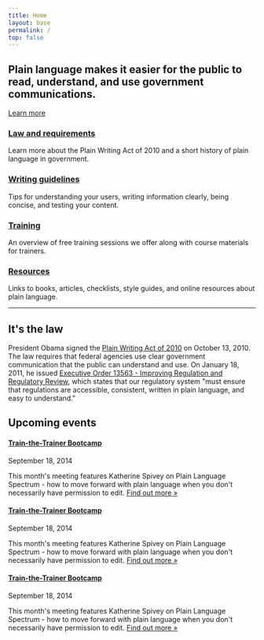 ```yaml
---
title: Home
layout: base
permalink: /
top: false
---
```


<section class="usa-section usa-grid home-hero" markdown="0">
  <h1 class="mb4">Plain language makes it easier for the public to read, understand, and use government communications.</h1>
  <a class="usa-button usa-button-big usa-button-primary m0" href="{{ '/law/' | relative_url }}">Learn more</a>
</section>

<div class="bg-white">
  <section class="usa-section usa-grid home-grid" markdown="0">
    <div class="usa-width-one-fourth mb4 lg-mb0 clearfix">
      <div class="icon-large"><i class="fa fa-gavel" aria-hidden="true"></i></div>
      <div class="overflow-hidden">
        <h3><a href="{{ '/law/' | relative_url }}">Law and requirements</a></h3>
        <p>Learn more about the Plain Writing Act of 2010 and a short history of plain language in government.</p>
      </div>
    </div>
    <div class="usa-width-one-fourth mb4 lg-mb0 clearfix">
      <div class="icon-large"><i class="fa fa-check" aria-hidden="true"></i></div>
      <div class="overflow-hidden">
        <h3><a href="{{ '/guidelines/' | relative_url }}">Writing guidelines</a></h3>
        <p>Tips for understanding your users, writing information clearly, being concise, and testing your content.</p>
      </div>
    </div>
    <div class="usa-width-one-fourth mb4 md-mb0 clearfix">
      <div class="icon-large"><i class="fa fa-graduation-cap" aria-hidden="true"></i></div>
      <div class="overflow-hidden">
        <h3><a href="{{ '/training/' | relative_url }}">Training</a></h3>
        <p>An overview of free training sessions we offer along with course materials for trainers.</p>
      </div>
    </div>
    <div class="usa-width-one-fourth mb4 md-mb0 clearfix">
      <div class="icon-large"><i class="fa fa-book" aria-hidden="true"></i></div>
      <div class="overflow-hidden">
        <h3><a href="{{ '/resources/' | relative_url }}">Resources</a></h3>
        <p>Links to books, articles, checklists, style guides, and online resources about plain language.</p>
      </div>
    </div>
  </section>

  <div class="bg-white" markdown="0">
    <div class="usa-grid">
      <hr>
    </div>
  </div>

  <section class="usa-section usa-grid" markdown="0">
    <h2>It's the law</h2>
    <p class="usa-font-lead">President Obama signed the <a href="https://www.gpo.gov/fdsys/pkg/PLAW-111publ274/content-detail.html">Plain Writing Act of 2010</a> on October 13, 2010. The law requires that federal agencies use clear government communication that the public can understand and use. On January 18, 2011, he issued <a href="https://obamawhitehouse.archives.gov/the-press-office/2011/01/18/executive-order-13563-improving-regulation-and-regulatory-review">Executive Order 13563 - Improving Regulation and Regulatory Review</a>, which states that our regulatory system "must ensure that regulations are accessible, consistent, written in plain language, and easy to understand."</p>
  </section>
</div>

<section class="usa-section usa-grid home-events" markdown="0">
  <h2 class="mb3"><i class="fa fa-calendar mr2" aria-hidden="true"></i>Upcoming events</h2>
  <div class="usa-width-one-third bg-white rounded shadow p4 mb4 md-mb0">
    <h4 class="m0 h3"><a href="#" class="text-decoration-none">Train-the-Trainer Bootcamp</a></h4>
    <p class="mt0 h5 caps sans-serif">September 18, 2014</p>
    <p class="mb0">This month's meeting features Katherine Spivey on Plain Language Spectrum - how to move forward with plain language when you don't necessarily have permission to edit. <a href="#">Find out more &raquo;</a></p>
  </div>
  <div class="usa-width-one-third bg-white rounded shadow p4 mb4 md-mb0">
    <h4 class="m0 h3"><a href="#" class="text-decoration-none">Train-the-Trainer Bootcamp</a></h4>
    <p class="mt0 h5 caps sans-serif">September 18, 2014</p>
    <p class="mb0">This month's meeting features Katherine Spivey on Plain Language Spectrum - how to move forward with plain language when you don't necessarily have permission to edit. <a href="#">Find out more &raquo;</a></p>
  </div>
  <div class="usa-width-one-third bg-white rounded shadow p4 mb4 md-mb0">
    <h4 class="m0 h3"><a href="#" class="text-decoration-none">Train-the-Trainer Bootcamp</a></h4>
    <p class="mt0 h5 caps sans-serif">September 18, 2014</p>
    <p class="mb0">This month's meeting features Katherine Spivey on Plain Language Spectrum - how to move forward with plain language when you don't necessarily have permission to edit. <a href="#">Find out more &raquo;</a></p>
  </div>
</section>
